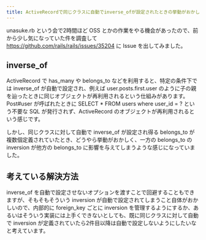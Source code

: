 ```yaml
---
title: ActiveRecordで同じクラスに自動でinverse_ofが設定されたときの挙動がおかしい
---
```


unasuke.rb という会で2時間ほど OSS とかの作業をやる機会があったので、前から少し気になっていた件を調査して https://github.com/rails/rails/issues/35204 に Issue を出してみました。

## inverse_of

ActiveRecord で has_many や belongs_to などを利用すると、特定の条件下では inverse_of が自動で設定され、例えば user.posts.first.user のように子の親を辿ったときに同じオブジェクトが再利用されるという仕組みがあります。Post#user が呼ばれたときに SELECT * FROM users where user_id = ? という不要な SQL が発行されず、ActiveRecord のオブジェクトが再利用されるという感じです。

しかし、同じクラスに対して自動で inverse_of が設定され得る belongs_to が複数個定義されていたとき、どうやら挙動がおかしく、一方の belongs_to の inversion が他方の belongs_to に影響を与えてしまうような感じになっていました。

## 考えている解決方法

inverse_of を自動で設定させないオプションを渡すことで回避することもできますが、そもそもそういう inversion が自動で設定されてしまうこと自体がおかしいので、内部的に foreign_key ごとに inversion を管理するようにするか、あるいはそういう実装には上手くできないとしても、既に同じクラスに対して自動で inversion が定義されていたら2件目以降は自動で設定しないようにしたいなと考えています。

